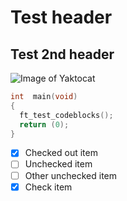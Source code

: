 # Test header
## Test 2nd header
![Image of Yaktocat](https://octodex.github.com/images/yaktocat.png)


```C
int  main(void)
{
  ft_test_codeblocks();
  return (0);
}
```

- [x] Checked out item
- [ ] Unchecked item
- [ ] Other unchecked item
- [x] Check item
